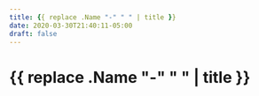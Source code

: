 ```yaml
---
title: {{ replace .Name "-" " " | title }}
date: 2020-03-30T21:40:11-05:00
draft: false
---
```


# {{ replace .Name "-" " " | title }}
